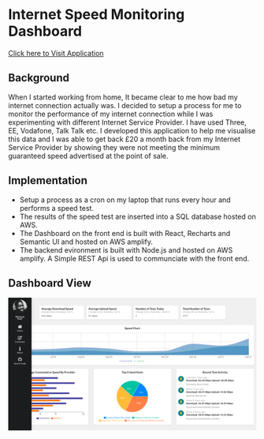 # Internet Speed Monitoring Dashboard

<a href="https://isp-speed.herokuapp.com">Click here to Visit Application</a>

## Background

When I started working from home, It became clear to me how bad my internet connection actually was.
I decided to setup a process for me to monitor the performance of my internet connection while I was experimenting with different Internet Service Provider. I have used Three, EE, Vodafone, Talk Talk etc. I developed this application to help me visualise this data and I was able to get back £20 a month back from my Internet Service Provider by showing they were not meeting the minimum guaranteed speed advertised at the point of sale.

## Implementation

- Setup a process as a cron on my laptop that runs every hour and performs a speed test.
- The results of the speed test are inserted into a SQL database hosted on AWS.
- The Dashboard on the front end is built with React, Recharts and Semantic UI and hosted on AWS amplify.
- The backend evironment is built with Node.js and hosted on AWS amplify. A Simple REST Api is used to communciate with the front end.

## Dashboard View

![alt text](./dahsboard.png)
